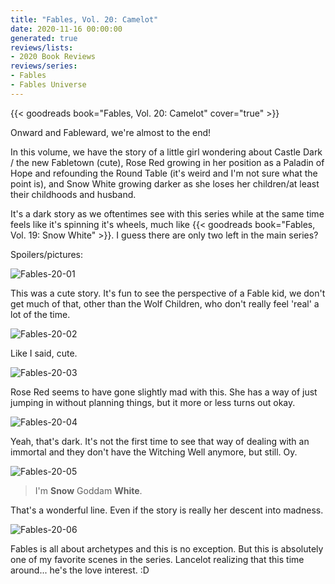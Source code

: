 ```yaml
---
title: "Fables, Vol. 20: Camelot"
date: 2020-11-16 00:00:00
generated: true
reviews/lists:
- 2020 Book Reviews
reviews/series:
- Fables
- Fables Universe
---
```

{{< goodreads book="Fables, Vol. 20: Camelot" cover="true" >}}

Onward and Fableward, we're almost to the end!  

In this volume, we have the story of a little girl wondering about Castle Dark / the new Fabletown (cute), Rose Red growing in her position as a Paladin of Hope and refounding the Round Table (it's weird and I'm not sure what the point is), and Snow White growing darker as she loses her children/at least their childhoods and husband.  

<!--more-->

It's a dark story as we oftentimes see with this series while at the same time feels like it's spinning it's wheels, much like {{< goodreads book="Fables, Vol. 19: Snow White" >}}. I guess there are only two left in the main series?  

Spoilers/pictures:  

![Fables-20-01](/embeds/books/attachments/fables-20-01.jpg)  

This was a cute story. It's fun to see the perspective of a Fable kid, we don't get much of that, other than the Wolf Children, who don't really feel 'real' a lot of the time.  

![Fables-20-02](/embeds/books/attachments/fables-20-02.jpg)  

Like I said, cute.  

![Fables-20-03](/embeds/books/attachments/fables-20-03.jpg)  

Rose Red seems to have gone slightly mad with this. She has a way of just jumping in without planning things, but it more or less turns out okay.  

![Fables-20-04](/embeds/books/attachments/fables-20-04.jpg)  

Yeah, that's dark. It's not the first time to see that way of dealing with an immortal and they don't have the Witching Well anymore, but still. Oy.  

![Fables-20-05](/embeds/books/attachments/fables-20-05.jpg)  

> I'm **Snow** Goddam **White**.

That's a wonderful line. Even if the story is really her descent into madness.  

![Fables-20-06](/embeds/books/attachments/fables-20-06.jpg)  

Fables is all about archetypes and this is no exception. But this is absolutely one of my favorite scenes in the series. Lancelot realizing that this time around... he's the love interest. :D



